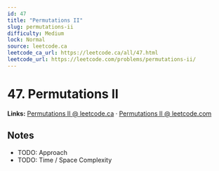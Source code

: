 ```yaml
--- 
id: 47
title: "Permutations II"
slug: permutations-ii
difficulty: Medium
lock: Normal
source: leetcode.ca
leetcode_ca_url: https://leetcode.ca/all/47.html
leetcode_url: https://leetcode.com/problems/permutations-ii/
---
```


# 47. Permutations II

**Links:** [Permutations II @ leetcode.ca](https://leetcode.ca/all/47.html) · [Permutations II @ leetcode.com](https://leetcode.com/problems/permutations-ii/)

## Notes
- TODO: Approach
- TODO: Time / Space Complexity
